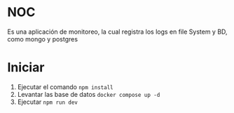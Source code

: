 # NOC
Es una aplicación de monitoreo, la cual registra los logs en file System y BD, como mongo y postgres 


# Iniciar
1. Ejecutar el comando ``npm install``
2. Levantar las base de datos ``docker compose up -d`` 
3. Ejecutar ``npm run dev``
